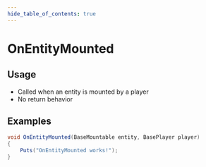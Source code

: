 ```yaml
---
hide_table_of_contents: true
---
```


# OnEntityMounted

## Usage

* Called when an entity is mounted by a player
* No return behavior

## Examples

```csharp title=""
void OnEntityMounted(BaseMountable entity, BasePlayer player)
{
    Puts("OnEntityMounted works!");
}
```

